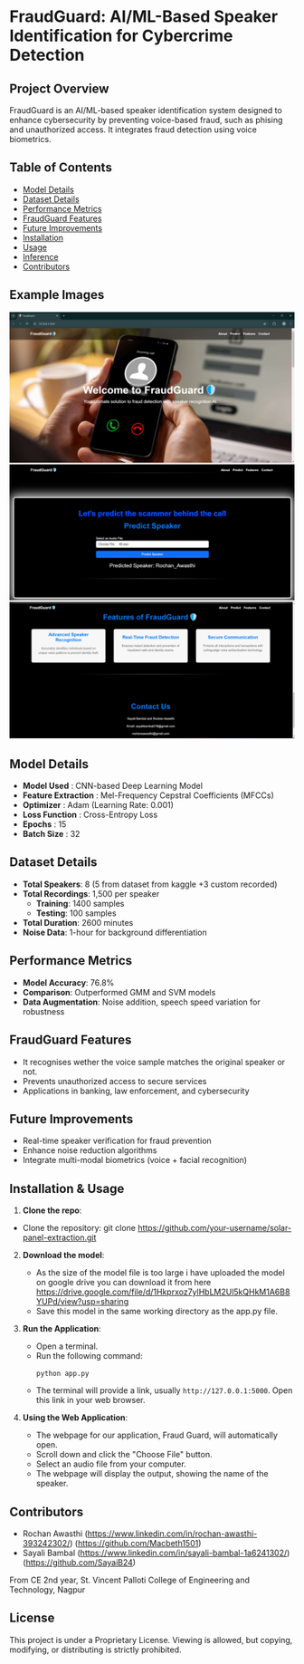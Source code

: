 # FraudGuard: AI/ML-Based Speaker Identification for Cybercrime Detection

## Project Overview

FraudGuard is an AI/ML-based speaker identification system designed to enhance cybersecurity by
 preventing voice-based fraud, such as phising and unauthorized access. It integrates 
 fraud detection using voice biometrics.

## Table of Contents

- [Model Details](#model-details)
- [Dataset Details](#dataset-details)
- [Performance Metrics](#performance-metrics)
- [FraudGuard Features](#fraudguard-features)
- [Future Improvements](#future-improvements)
- [Installation](#installation)
- [Usage](#usage)
- [Inference](#inference)
- [Contributors](#contributors)


## Example Images
![Fraud-Gaurd-Example](Sample/sample_1.png)
![Fraud-Gaurd-Example](Sample/sample_2.png)
![Fraud-Gaurd-Example](Sample/sample_3.png)


## Model Details

- **Model Used** : CNN-based Deep Learning Model
- **Feature Extraction** :  Mel-Frequency Cepstral Coefficients (MFCCs)
- **Optimizer** : Adam (Learning Rate: 0.001)
- **Loss Function** : Cross-Entropy Loss
- **Epochs** : 15
- **Batch Size** : 32

## Dataset Details

- **Total Speakers**: 8 (5 from dataset from kaggle +3 custom recorded)
- **Total Recordings**: 1,500 per speaker
   - **Training**: 1400 samples
   - **Testing**: 100 samples
- **Total Duration**: 2600 minutes
- **Noise Data**: 1-hour for background differentiation

## Performance Metrics
- **Model Accuracy**: 76.8%
- **Comparison**: Outperformed GMM and SVM models
- **Data Augmentation**: Noise addition, speech speed variation for robustness

## FraudGuard Features
- It recognises wether the voice sample matches the original speaker or not.
- Prevents unauthorized access to secure services
- Applications in banking, law enforcement, and cybersecurity

## Future Improvements
- Real-time speaker verification for fraud prevention
- Enhance noise reduction algorithms
- Integrate multi-modal biometrics (voice + facial recognition)


## Installation & Usage

1. **Clone the repo**:
- Clone the repository:  git clone https://github.com/your-username/solar-panel-extraction.git

2. **Download the model**:
   - As the size of the model file is too large i have uploaded the model on google drive you can download it from here
     https://drive.google.com/file/d/1Hkprxoz7ylHbLM2Ul5kQHkM1A6B8YUPd/view?usp=sharing
    - Save this model in the same working directory as the app.py file.

3. **Run the Application**:
   - Open a terminal.
   - Run the following command:
     ```
     python app.py
     ```
   - The terminal will provide a link, usually `http://127.0.0.1:5000`. Open this link in your web browser.

4. **Using the Web Application**:
   - The webpage for our application, Fraud Guard, will automatically open.
   - Scroll down and click the "Choose File" button.
   - Select an audio file from your computer.
   - The webpage will display the output, showing the name of the speaker.



## Contributors

- Rochan Awasthi (https://www.linkedin.com/in/rochan-awasthi-393242302/) (https://github.com/Macbeth1501) 
- Sayali Bambal (https://www.linkedin.com/in/sayali-bambal-1a6241302/) (https://github.com/SayaiB24)  


From CE 2nd year, St. Vincent Palloti College of Engineering and Technology, Nagpur

## License
This project is under a Proprietary License. Viewing is allowed, but copying, modifying, or distributing is strictly prohibited.

